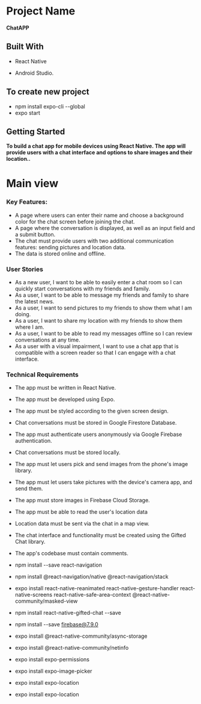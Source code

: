 # Project Name
**ChatAPP**

## Built With
- React Native

- Android Studio.

## To create new project 
- npm install expo-cli --global
- expo start

## Getting Started
**To build a chat app for mobile devices using React Native. The app will provide users with a chat interface and options to share images and their location..**

# Main view

### Key Features:
- A page where users can enter their name and choose a background color for the chat screen before joining the chat.
- A page where the conversation is displayed, as well as an input field and a submit button.
- The chat must provide users with two additional communication features: sending pictures and location data.
- The data is stored online and offline.

### User Stories
- As a new user, I want to be able to easily enter a chat room so I can quickly start conversations with my friends and family.
- As a user, I want to be able to message my friends and family to share the latest news.
- As a user, I want to send pictures to my friends to show them what I am doing.
- As a user, I want to share my location with my friends to show them where I am.
- As a user, I want to be able to read my messages offline so I can review conversations at any time.
- As a user with a visual impairment, I want to use a chat app that is compatible with a screen reader so that I can engage with a chat interface.


### Technical Requirements
- The app must be written in React Native.
- The app must be developed using Expo.
- The app must be styled according to the given screen design.
- Chat conversations must be stored in Google Firestore Database.
- The app must authenticate users anonymously via Google Firebase authentication.
- Chat conversations must be stored locally.
- The app must let users pick and send images from the phone's image library.
- The app must let users take pictures with the device's camera app, and send them.
- The app must store images in Firebase Cloud Storage.
- The app must be able to read the user's location data
- Location data must be sent via the chat in a map view.
- The chat interface and functionality must be created using the Gifted Chat library.
- The app's codebase must contain comments.

- npm install --save react-navigation
- npm install @react-navigation/native @react-navigation/stack
- expo install react-native-reanimated react-native-gesture-handler react-native-screens react-native-safe-area-context @react-native-community/masked-view
- npm install react-native-gifted-chat --save
- npm install --save firebase@7.9.0
- expo install @react-native-community/async-storage
- expo install @react-native-community/netinfo
- expo install expo-permissions
- expo install expo-image-picker
- expo install expo-location
- expo install expo-location



